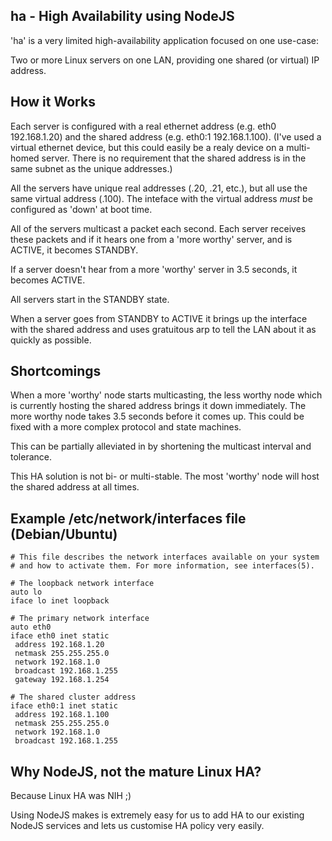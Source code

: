 ha - High Availability using NodeJS
-----------------------------------

'ha' is a very limited high-availability application focused on one use-case:

Two or more Linux servers on one LAN, providing one shared (or virtual) IP address.


How it Works
------------

Each server is configured with a real ethernet address (e.g. eth0 192.168.1.20) and 
the shared address (e.g. eth0:1 192.168.1.100).  (I've used a virtual ethernet 
device, but this could easily be a realy device on a multi-homed server.  There is 
no requirement that the shared address is in the same subnet as the unique 
addresses.)

All the servers have unique real addresses (.20, .21, etc.), but all use the same 
virtual address (.100).  The inteface with the virtual address *must* be configured
as 'down' at boot time.

All of the servers multicast a packet each second.  Each server receives these 
packets and if it hears one from a 'more worthy' server, and is ACTIVE, it becomes 
STANDBY.

If a server doesn't hear from a more 'worthy' server in 3.5 seconds, it becomes 
ACTIVE.

All servers start in the STANDBY state.

When a server goes from STANDBY to ACTIVE it brings up the interface with the shared
address and uses gratuitous arp to tell the LAN about it as quickly as possible.


Shortcomings
------------

When a more 'worthy' node starts multicasting, the less worthy node which is 
currently hosting the shared address brings it down immediately.  The more worthy
node takes 3.5 seconds before it comes up.  This could be fixed with a more complex 
protocol and state machines.

This can be partially alleviated in by shortening the multicast interval and 
tolerance.

This HA solution is not bi- or multi-stable.  The most 'worthy' node will host the
shared address at all times.


Example /etc/network/interfaces file (Debian/Ubuntu)
----------------------------------------------------

```
# This file describes the network interfaces available on your system
# and how to activate them. For more information, see interfaces(5).

# The loopback network interface
auto lo
iface lo inet loopback

# The primary network interface
auto eth0
iface eth0 inet static
 address 192.168.1.20
 netmask 255.255.255.0
 network 192.168.1.0
 broadcast 192.168.1.255
 gateway 192.168.1.254

# The shared cluster address
iface eth0:1 inet static
 address 192.168.1.100
 netmask 255.255.255.0
 network 192.168.1.0
 broadcast 192.168.1.255
```


Why NodeJS, not the mature Linux HA?
------------------------------------

Because Linux HA was NIH ;)

Using NodeJS makes is extremely easy for us to add HA to our existing NodeJS 
services and lets us customise HA policy very easily.


